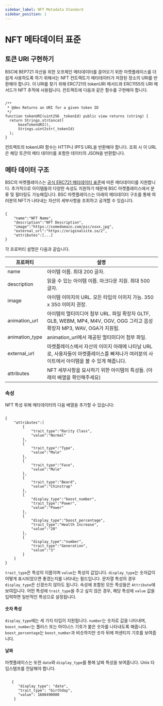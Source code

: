 ```yaml
---
sidebar_label: NFT Metadata Standard
sidebar_position: 1
---
```

# NFT 메타데이터 표준

## 토큰 URI 구현하기

BSC에 BEP721 자산을 위한 오프체인 메타데이터를 끌어오기 위한 마켓플레이스를 더 쉽게 사용하도록 하기 위해서는 NFT 컨트랙트가 메타데이터가 저장된 장소의 URI를 반환해야 합니다. 이 URI를 찾기 위해 ERC721의 tokenURI 메서드와 ERC1155의 URI 메서드가 NFT 추적에 사용됩니다. 컨트랙트에 다음과 같은 함수를 구현해야 합니다.

```

/**
 * @dev Returns an URI for a given token ID
 */
function tokenURI(uint256 _tokenId) public view returns (string) {
  return Strings.strConcat(
      baseTokenURI(),
      Strings.uint2str(_tokenId)
  );
}

```

컨트랙트의 tokenURI 함수는 HTTP나 IPFS URL을 반환해야 합니다. 조회 시 이 URL은 해당 토큰의 메타 데이터를 포함한 데이터의 JSON을 반환합니다.

## 메타 데이터 구조

BSC의 마켓플레이스는 [공식 ERC721 메타데이터 표준](https://github.com/ethereum/EIPs/blob/master/EIPS/eip-721.md)에 따른 메타데이터를 지원합니다. 추가적으로 아이템들의 다양한 속성도 지원하기 때문에 BSC 마켓플레이스에서 분류 및 필터링도 가능해집니다.
BSC 마켓플레이스는 아래의 메타데이터 구조를 통해 여러분의 NFT가 나타내는 자산의 세부사항을 조회하고 공개할 수 있습니다.

```

{
    "name":"NFT Name",
    "description":"NFT Description",
    "image":"https://somedomain.com/pic/xxxx.jpg",
    "external_url":"https://originalsite.io/2",
    "attributes":[...]
}

```

각 프로퍼티 설명은 다음과 같습니다.

| 프로퍼티         | 설명                                                                                                                                                                                  |
|------------------|----------------------------------------------------------------------------------------------------------------------------------------------------------------------------------------------|
|     name         | 아이템 이름. 최대 200 글자.                                                                                                                                                        |
| description      | 읽을 수 있는 아이템 이름. 마크다운 지원. 최대 500 글자.                                                                                                         |
| image            | 아이템 이미지의 URL. 모든 타입의 이미지 가능. 350 x 350 이미지 권장.                                                                             |
| animation_url    | 아이템의 멀티미디어 첨부 URL. 파일 확장자 GLTF, GLB, WEBM, MP4, M4V, OGV, OGG 그리고 음성 확장자 MP3, WAV, OGA가 지원됨. |
| animation_type   | animation_url에서 제공된 멀티미디어 첨부 파일.                                                   |
| external_url     | 마켓플레이스에서 자산의 이미지 아래에 나타날 URL로, 사용자들이 마켓플레이스를 빠져나가 여러분의 사이트에서 아이템을 볼 수 있게 해줍니다.                                    |
| attributes       | NFT 세부사항을 묘사하기 위한 아이템의 특성들. (아래의 배열을 확인해주세요)                                                                                                   |

### 속성
NFT 특성 위해 메타데이터의 다음 배열을 추가할 수 있습니다: 

```

{
    "attributes":[
        {
            "trait_type":"Rarity Class",
            "value":"Normal"
        },
        {
            "trait_type":"Type",
            "value":"Male"
        },
        {
            "trait_type":"Face",
            "value":"Mole"
        },
        {
            "trait_type":"Beard",
            "value":"Chinstrap"
        },
        {
            "display_type":"boost_number",
            "trait_type":"Power",
            "value":"Power"
        },
        {
            "display_type":"boost_percentage",
            "trait_type":"Health Increase",
            "value":"20"
        },
        {
            "display_type":"number",
            "trait_type":"Generation",
            "value":"3"
        }
    ]
}

```

`trait_type`은 특성의 이름이며 `value`는 특성의 값입니다. `display_type`는 숫자값이 어떻게 표시되었으면 좋겠는지를 나타내는 필드입니다. 문자열 특성의 경우 `display_type`은 신경쓰지 않아도 됩니다. 속성에 포함된 모든 특성들은 `Attribute`에 보여집니다.
어떤 특성에 `trait_type`을 주고 싶지 않은 경우, 해당 특성에 `value` 값을 입력하면 일반적인 특성으로 설정됩니다.

#### 숫자 특성
`display_type`에는 세 가지 타입이 지원됩니다. `number`는 숫자로 값을 나타내며, `boost_number`는 플러스 또는 마이너스 기호가 붙은 숫자를 나타내도록 해줍니다. `boost_percentage`는 `boost_number`과 비슷하지만 숫자 뒤에 퍼센티지 기호를 보여줍니다.

#### 날짜
마켓플레이스는 또한 `date`와 `display_type`를 통해 날짜 특성을 보여줍니다. Unix 타임스탬프를 전달해야 합니다.

```

   {
      "display_type": "date", 
      "trait_type": "birthday", 
      "value": 1608490000
    }
    
```